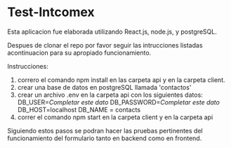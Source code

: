 # Test-Intcomex

Esta aplicacion fue elaborada utilizando React.js, node.js, y postgreSQL.

Despues de clonar el repo por favor seguir las intrucciones listadas acontinuacion para su apropiado funcionamiento.

Instrucciones:

1) correro el comando npm install en las carpeta api y en la carpeta client.
2) crear una base de datos en postgreSQL llamada 'contactos'
3) crear un archivo .env en la carpeta api con los siguientes datos:
   DB_USER=*Completar este dato*
   DB_PASSWORD=*Completar este dato*
   DB_HOST=localhost
   DB_NAME = contacts
4) correr el comando npm start en la carpeta client y en la carpeta api


Siguiendo estos pasos se podran hacer las pruebas pertinentes del funcionamiento del formulario tanto en backend como en frontend.
    
